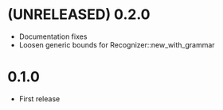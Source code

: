 # (UNRELEASED) 0.2.0
* Documentation fixes
* Loosen generic bounds for Recognizer::new_with_grammar

# 0.1.0
* First release

